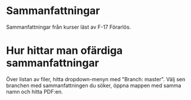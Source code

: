 # Sammanfattningar
Sammanfattningar från kurser läst av F-17 Förarlös.

# Hur hittar man ofärdiga sammanfattningar
Över listan av filer, hitta dropdown-menyn med "Branch: master". Välj sen branchen med sammanfattningen du söker, öppna mappen med samma namn och hitta PDF:en.
